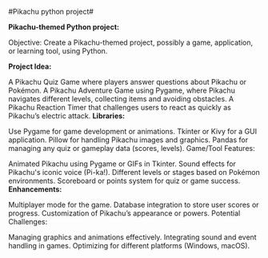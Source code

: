 #Pikachu python project#

**Pikachu-themed Python project:**

Objective: Create a Pikachu-themed project, possibly a game, application, or learning tool, using Python.

**Project Idea:**

A Pikachu Quiz Game where players answer questions about Pikachu or Pokémon.
A Pikachu Adventure Game using Pygame, where Pikachu navigates different levels, collecting items and avoiding obstacles.
A Pikachu Reaction Timer that challenges users to react as quickly as Pikachu’s electric attack.
**Libraries:**

Use Pygame for game development or animations.
Tkinter or Kivy for a GUI application.
Pillow for handling Pikachu images and graphics.
Pandas for managing any quiz or gameplay data (scores, levels).
Game/Tool Features:

Animated Pikachu using Pygame or GIFs in Tkinter.
Sound effects for Pikachu's iconic voice (Pi-ka!).
Different levels or stages based on Pokémon environments.
Scoreboard or points system for quiz or game success.
**Enhancements:**

Multiplayer mode for the game.
Database integration to store user scores or progress.
Customization of Pikachu’s appearance or powers.
Potential Challenges:

Managing graphics and animations effectively.
Integrating sound and event handling in games.
Optimizing for different platforms (Windows, macOS).
